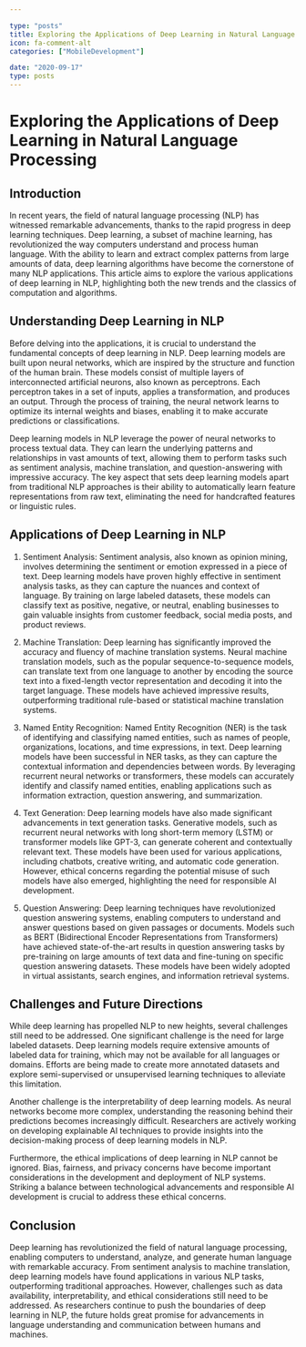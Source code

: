 ```yaml
---

type: "posts"
title: Exploring the Applications of Deep Learning in Natural Language Processing
icon: fa-comment-alt
categories: ["MobileDevelopment"]

date: "2020-09-17"
type: posts
---
```





# Exploring the Applications of Deep Learning in Natural Language Processing

## Introduction

In recent years, the field of natural language processing (NLP) has witnessed remarkable advancements, thanks to the rapid progress in deep learning techniques. Deep learning, a subset of machine learning, has revolutionized the way computers understand and process human language. With the ability to learn and extract complex patterns from large amounts of data, deep learning algorithms have become the cornerstone of many NLP applications. This article aims to explore the various applications of deep learning in NLP, highlighting both the new trends and the classics of computation and algorithms.

## Understanding Deep Learning in NLP

Before delving into the applications, it is crucial to understand the fundamental concepts of deep learning in NLP. Deep learning models are built upon neural networks, which are inspired by the structure and function of the human brain. These models consist of multiple layers of interconnected artificial neurons, also known as perceptrons. Each perceptron takes in a set of inputs, applies a transformation, and produces an output. Through the process of training, the neural network learns to optimize its internal weights and biases, enabling it to make accurate predictions or classifications.

Deep learning models in NLP leverage the power of neural networks to process textual data. They can learn the underlying patterns and relationships in vast amounts of text, allowing them to perform tasks such as sentiment analysis, machine translation, and question-answering with impressive accuracy. The key aspect that sets deep learning models apart from traditional NLP approaches is their ability to automatically learn feature representations from raw text, eliminating the need for handcrafted features or linguistic rules.

## Applications of Deep Learning in NLP

1. Sentiment Analysis: Sentiment analysis, also known as opinion mining, involves determining the sentiment or emotion expressed in a piece of text. Deep learning models have proven highly effective in sentiment analysis tasks, as they can capture the nuances and context of language. By training on large labeled datasets, these models can classify text as positive, negative, or neutral, enabling businesses to gain valuable insights from customer feedback, social media posts, and product reviews.

2. Machine Translation: Deep learning has significantly improved the accuracy and fluency of machine translation systems. Neural machine translation models, such as the popular sequence-to-sequence models, can translate text from one language to another by encoding the source text into a fixed-length vector representation and decoding it into the target language. These models have achieved impressive results, outperforming traditional rule-based or statistical machine translation systems.

3. Named Entity Recognition: Named Entity Recognition (NER) is the task of identifying and classifying named entities, such as names of people, organizations, locations, and time expressions, in text. Deep learning models have been successful in NER tasks, as they can capture the contextual information and dependencies between words. By leveraging recurrent neural networks or transformers, these models can accurately identify and classify named entities, enabling applications such as information extraction, question answering, and summarization.

4. Text Generation: Deep learning models have also made significant advancements in text generation tasks. Generative models, such as recurrent neural networks with long short-term memory (LSTM) or transformer models like GPT-3, can generate coherent and contextually relevant text. These models have been used for various applications, including chatbots, creative writing, and automatic code generation. However, ethical concerns regarding the potential misuse of such models have also emerged, highlighting the need for responsible AI development.

5. Question Answering: Deep learning techniques have revolutionized question answering systems, enabling computers to understand and answer questions based on given passages or documents. Models such as BERT (Bidirectional Encoder Representations from Transformers) have achieved state-of-the-art results in question answering tasks by pre-training on large amounts of text data and fine-tuning on specific question answering datasets. These models have been widely adopted in virtual assistants, search engines, and information retrieval systems.

## Challenges and Future Directions

While deep learning has propelled NLP to new heights, several challenges still need to be addressed. One significant challenge is the need for large labeled datasets. Deep learning models require extensive amounts of labeled data for training, which may not be available for all languages or domains. Efforts are being made to create more annotated datasets and explore semi-supervised or unsupervised learning techniques to alleviate this limitation.

Another challenge is the interpretability of deep learning models. As neural networks become more complex, understanding the reasoning behind their predictions becomes increasingly difficult. Researchers are actively working on developing explainable AI techniques to provide insights into the decision-making process of deep learning models in NLP.

Furthermore, the ethical implications of deep learning in NLP cannot be ignored. Bias, fairness, and privacy concerns have become important considerations in the development and deployment of NLP systems. Striking a balance between technological advancements and responsible AI development is crucial to address these ethical concerns.

## Conclusion

Deep learning has revolutionized the field of natural language processing, enabling computers to understand, analyze, and generate human language with remarkable accuracy. From sentiment analysis to machine translation, deep learning models have found applications in various NLP tasks, outperforming traditional approaches. However, challenges such as data availability, interpretability, and ethical considerations still need to be addressed. As researchers continue to push the boundaries of deep learning in NLP, the future holds great promise for advancements in language understanding and communication between humans and machines.